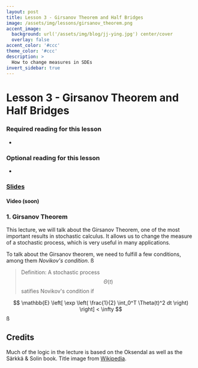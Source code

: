 ```yaml
---
layout: post
title: Lesson 3 - Girsanov Theorem and Half Bridges
image: /assets/img/lessons/girsanov_theorem.png
accent_image: 
  background: url('/assets/img/blog/jj-ying.jpg') center/cover
  overlay: false
accent_color: '#ccc'
theme_color: '#ccc'
description: >
  How to change measures in SDEs
invert_sidebar: true
---
```


# Lesson 3 - Girsanov Theorem and Half Bridges

### Required reading for this lesson
- 

### Optional reading for this lesson
- 

### [Slides](/assets/slides/r255-l3.pdf)

#### Video (soon)

### 1. Girsanov Theorem

This lecture, we will talk about the Girsanov Theorem, one of the most important results in stochastic calculus. It allows us to change the measure of a stochastic process, which is very useful in many applications. 

To talk about the Girsanov theorem, we need to fulfill a few conditions, among them *Novikov's condition*.
ß
> Definition: A stochastic process $$\Theta(t)$$ satifies Novikov's condition if

$$ \mathbb{E} \left[ \exp \left( \frac{1}{2} \int_0^T \Theta(t)^2 dt \right) \right] < \infty $$ß






## Credits

Much of the logic in the lecture is based on the Oksendal as well as the Särkkä & Solin book. Title image from [Wikipedia](https://en.wikipedia.org/wiki/Girsanov_theorem).

